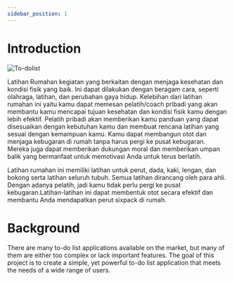 ```yaml
---
sidebar_position: 1
---
```


# Introduction

![To-dolist](./todolist.png)

Latihan Rumahan kegiatan yang berkaitan dengan menjaga kesehatan dan kondisi fisik yang baik. Ini dapat dilakukan dengan beragam cara, seperti olahraga, latihan, dan perubahan gaya hidup. Kelebihan dari latihan rumahan ini yaitu kamu dapat memesan pelatih/coach pribadi yang akan membantu kamu mencapai tujuan kesehatan dan kondisi fisik kamu dengan lebih efektif. Pelatih pribadi akan memberikan kamu panduan yang dapat disesuaikan dengan kebutuhan kamu dan membuat rencana latihan yang sesuai dengan kemampuan kamu. Kamu dapat membangun otot dan menjaga kebugaran di rumah tanpa harus pergi ke pusat kebugaran. Mereka juga dapat memberikan dukungan moral dan memberikan umpan balik yang bermanfaat untuk memotivasi Anda untuk terus berlatih.

Latihan rumahan ini memiliki latihan untuk perut, dada, kaki, lengan, dan bokong serta latihan seluruh tubuh. Semua latihan dirancang oleh para ahli. Dengan  adanya pelatih, jadi kamu tidak perlu pergi ke pusat kebugaran.Latihan-latihan ini dapat membentuk otot secara efektif dan membantu Anda mendapatkan perut sixpack di rumah.

# Background

There are many to-do list applications available on the market, but many of them are either too complex or lack important features. The goal of this project is to create a simple, yet powerful to-do list application that meets the needs of a wide range of users.
